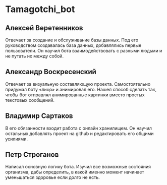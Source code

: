 # Tamagotchi_bot
## Алексей Веретенников

Отвечает за создание и обслуживание базы данных. Под его руководством создавалась база данных, добавлялись первые пользователи. Он научил бота взаимодействовать с разными людьми и не путать их между собой.

## Александр Воскресенский 

Отвечает за визуальную составляющую проекта. Самостоятельно придумал боту «лицо» и анимировал его. Нашел способ сделать так, чтобы бот отправлял анимированные картинки вместо простых текстовых сообщений.

## Владимир Сартаков

В его обязанности входит работа с онлайн хранилищем. Он научил остальных добавлять проект на github и редактировать его общими усилиями. 

## Петр Строганов

Написал основную логику бота. Изучил все возможные состояния организма, дабы определить, в какой именно момент начинает уменьшаться здоровье если долго не есть. 

